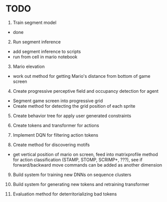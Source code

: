 

# TODO

1. Train segment model
 - done

2. Run segment inference
 - add segment inference to scripts
 - run from cell in mario notebook

3. Mario elevation
 - work out method for getting Mario's distance from bottom of game screen 

4. Create progressive perceptive field and occupancy detection for agent
 - Segment game screen into progressive grid
 - Create method for detecting the grid position of each sprite

5. Create behavior tree for apply user generated constraints

6. Create tokens and transformer for actions

7. Implement DQN for filtering action tokens

8. Create method for discovering motifs
 - get vertical position of mario on screen, feed into matrixprofile method for action classification (STAMP, STOMP, SCRIMP+, ???), see if forward/backward move commands can be added as another dimension

9. Build system for training new DNNs on sequence clusters

10. Build system for generating new tokens and retraining transformer

11. Evaluation method for deterritorializing bad tokens


